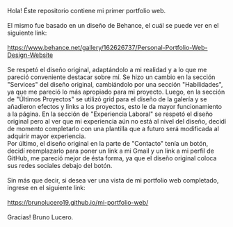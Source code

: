 Hola! Éste repositorio contiene mi primer portfolio web. 
<br>
<br>
El mismo fue basado en un diseño de Behance, el cuál se puede ver en el siguiente link: 
<br>
<br>
https://www.behance.net/gallery/162626737/Personal-Portfolio-Web-Design-Website
<br>
<br>
Se respetó el diseño original, adaptándolo a mi realidad y a lo que me pareció conveniente destacar sobre mí. Se hizo un cambio en la sección "Services" del diseño original, cambiándolo por una sección "Habilidades", ya que me pareció lo más apropiado para mi proyecto. 
Luego, en la sección de "Últimos Proyectos" se utilizó grid para el diseño de la galería y se añadieron efectos y links a los proyectos, esto le da mayor funcionamiento a la página. 
En la sección de "Experiencia Laboral" se respetó el diseño original pero al ver que mi experiencia aún no está al nivel del diseño, decidí de momento completarlo con una plantilla que a futuro será modificada al adquirir mayor experiencia. 
<br>
Por último, el diseño original en la parte de "Contacto" tenía un botón, decidí reemplazarlo para poner un link a mi Gmail y un link a mi perfil de GitHub, me pareció mejor de ésta forma, ya que el diseño original coloca sus redes sociales debajo del botón.
<br>
<br>
Sin más que decir, si desea ver una vista de mi portfolio web completado, ingrese en el siguiente link: 
<br>
<br>
https://brunolucero19.github.io/mi-portfolio-web/
<br>
<br>
Gracias! Bruno Lucero. 
